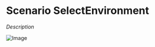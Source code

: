 # Scenario SelectEnvironment

_Description_

![Image](./UseCases/ManageEnvironment/SelectEnvironment.png)


